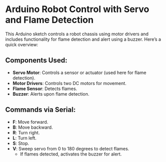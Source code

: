 # Arduino Robot Control with Servo and Flame Detection

This Arduino sketch controls a robot chassis using motor drivers and includes functionality for flame detection and alert using a buzzer. Here’s a quick overview:

## Components Used:
- **Servo Motor**: Controls a sensor or actuator (used here for flame detection).
- **Motor Drivers**: Controls two DC motors for movement.
- **Flame Sensor**: Detects flames.
- **Buzzer**: Alerts upon flame detection.

## Commands via Serial:
- **F**: Move forward.
- **B**: Move backward.
- **R**: Turn right.
- **L**: Turn left.
- **S**: Stop.
- **V**: Sweep servo from 0 to 180 degrees to detect flames.
  - If flames detected, activates the buzzer for alert.
